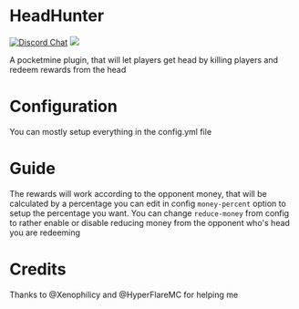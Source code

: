 # HeadHunter
[![Discord Chat](https://img.shields.io/discord/490677165289897995.svg)](https://discord.gg/M7FA5D3)
[![](https://poggit.pmmp.io/shield.state/HeadHunter)](https://poggit.pmmp.io/p/HeadHunter)

A pocketmine plugin, that will let players get head by killing players and redeem rewards from the head
# Configuration
You can mostly setup everything in the config.yml file
# Guide
The rewards will work according to the opponent money, that will be calculated by a percentage you can edit in config `money-percent` option to setup the percentage you want.
You can change `reduce-money` from config to rather enable or disable reducing money from the opponent who's head you are redeeming

# Credits
Thanks to @Xenophilicy and @HyperFlareMC for helping me
